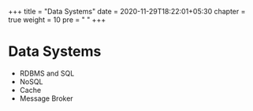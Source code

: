 +++
title = "Data Systems"
date =  2020-11-29T18:22:01+05:30
chapter = true
weight = 10
pre = "<i class='fas fa-database'></i>  "
+++

# Data Systems

- RDBMS and SQL
- NoSQL
- Cache
- Message Broker